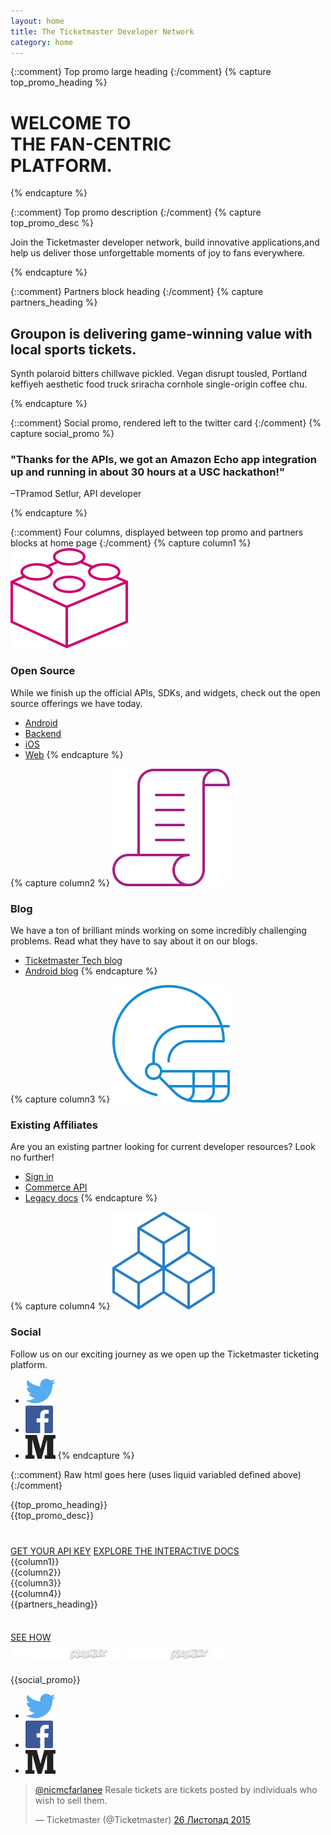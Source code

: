 ```yaml
---
layout: home
title: The Ticketmaster Developer Network
category: home
---
```


{::comment}
Top promo large heading
{:/comment}
{% capture top_promo_heading %}

# WELCOME TO <br/>THE FAN-CENTRIC<br/>PLATFORM.

{% endcapture %}

{::comment}
Top promo description
{:/comment}
{% capture top_promo_desc %}

Join the Ticketmaster developer network, build innovative applications,and help us deliver those unforgettable moments of joy to fans everywhere.

{% endcapture %}

{::comment}
Partners block heading
{:/comment}
{% capture partners_heading %}

## Groupon is delivering game-winning value with local sports tickets.

Synth polaroid bitters chillwave pickled. Vegan disrupt tousled, Portland keffiyeh aesthetic food truck sriracha cornhole single-origin coffee chu.

{% endcapture %}

{::comment}
Social promo, rendered left to the twitter card
{:/comment}
{% capture social_promo %}

### "Thanks for the APIs, we got an Amazon Echo app integration up and running in about 30 hours at a USC hackathon!"
–TPramod Setlur, API developer

{% endcapture %}

{::comment}
Four columns, displayed between top promo and partners blocks at home page
{:/comment}
{% capture column1 %}
![Icon1](/assets/img/home/ic-brick-lg-p-2.svg)

### Open Source

While we finish up the official APIs, SDKs, and widgets, check out the open source offerings we have today.

* [Android](http://code.ticketmaster.com)
* [Backend](http://code.ticketmaster.com)
* [iOS](http://code.ticketmaster.com)
* [Web](http://code.ticketmaster.com)
{% endcapture %}

{% capture column2 %}
![Icon2](/assets/img/home/ic-scroll-lg-p-2-b.svg)

### Blog

We have a ton of brilliant minds working on some incredibly challenging problems. Read what they have to say about it on our blogs.

* [Ticketmaster Tech blog](http://tech.ticketmaster.com)
* [Android blog](http://code.ticketmaster.com)
{% endcapture %}

{% capture column3 %}
![Icon3](/assets/img/home/ic-helmet-lg-p-1-a.svg)

### Existing Affiliates

Are you an existing partner looking for current developer resources? Look no further!

* [Sign in](https://live-livenation.devportal.apigee.com/user/login)
* [Commerce API](http://live-livenation.devportal.apigee.com/apis/commerce)
* [Legacy docs](http://live-livenation.devportal.apigee.com/apis)
{% endcapture %}

{% capture column4 %}
![Icon4](/assets/img/home/ic-blocks-lg-p-1-b.svg)

### Social

Follow us on our exciting journey as we open up the Ticketmaster ticketing platform.

* [![Icon4](/assets/img/ic-twitter.svg)](https://twitter.com/tmastertech)
* [![Icon4](/assets/img/ic-facebook.svg)](https://www.facebook.com/TicketmasterTech)
* [![Icon4](/assets/img/ic-medium.svg)](https://medium.com/ticketmaster-tech)
{% endcapture %}

{::comment}
Raw html goes here (uses liquid variabled defined above)
{:/comment}
<div id="top-promo" class="slice-top-right slice-bottom-right promo xs-center">
    <div class="row">
        <div class="row-container">
<div class="col-xs-12 white" markdown="1">
{{top_promo_heading}}
</div>
<div class="col-xs-12 col-sm-11 col-md-10" markdown="1">
{{top_promo_desc}}
</div>
<div class="col-xs-12" style="margin-top: 40px;">
    <a href="#" class="tm-btn tm-btn-white rightarrow">GET YOUR API KEY</a>
    <a href="{{"/products-and-docs/apis/interactive-console/" | prepend: site.baseurl}}" class="tm-btn tm-btn-transparent">EXPLORE THE INTERACTIVE DOCS</a>
</div>
        </div>
        <div class="clearfix"></div>
    </div>
</div>
<div class="row xs-center columns">
<div class="row-container">
    <div class="col-xs-12 col-sm-3 xs-border-bottom">
<div class="content" style="display: block;" markdown="1">
{{column1}}
</div>
    </div>
    <div class="col-xs-12 col-sm-3 xs-border-bottom">
<div class="content" style="display: block;" markdown="1">
{{column2}}
</div>
    </div>
    <div class="col-xs-12 col-sm-3 xs-border-bottom">
<div class="content" style="display: block;" markdown="1">
{{column3}}
</div>
    </div>
    <div class="col-xs-12 col-sm-3 xs-border-bottom">
<div class="content social" style="display: block;" markdown="1">
{{column4}}
</div>
    </div>
</div>
</div>

<div id="bottom-promo" class="slice-top-right promo xs-center">
    <div class="row">
        <div class="row-container">
<div class="col-xs-12" markdown="1">
{{partners_heading}}
<div style="margin-top: 36px;">
    <a href="#" class="tm-btn tm-btn-white">SEE HOW</a>
</div>
<div class="social-buttons">
    <a href="#"><img src="/assets/img/home/ic_fb.png"></a>
    <a href="#"><img src="/assets/img/home/ic_groupon.png"></a>
    <a href="#"><img src="/assets/img/home/ic_ret.png"></a>
    <a href="#"><img src="/assets/img/home/ic_fb.png"></a>
    <a href="#"><img src="/assets/img/home/ic_groupon.png"></a>
    <a href="#"><img src="/assets/img/home/ic_ret.png"></a>
    <a href="#"><img src="/assets/img/home/ic_fb.png"></a>
</div>
</div>
        </div>
    </div>
</div>

<div id="promo-social" class="row">
    <div class="row-container">
<div class="col-xs-12 col-sm-6" style="padding-top: 20px;" markdown="1">
{{social_promo}}
<ul>
    <li class="social-link">
        <a href="https://twitter.com/tmastertech">
            <img src="/assets/img/ic-twitter.svg">
        </a>
    </li>
    <li class="social-link">
        <a href="https://www.facebook.com/TicketmasterTech">
            <img src="/assets/img/ic-facebook.svg">
        </a>
    </li>
    <li class="social-link">
        <a href="https://medium.com/ticketmaster-tech">
            <img src="/assets/img/ic-medium.svg">
        </a>
    </li>
</ul>
</div>
        <div class="col-xs-12 col-sm-6">
            <blockquote class="twitter-tweet" data-conversation="none" lang="en"><p lang="en" dir="ltr"><a href="https://twitter.com/nicmcfarlanee">@nicmcfarlanee</a> Resale tickets are tickets posted by individuals who wish to sell them.</p>&mdash; Ticketmaster (@Ticketmaster) <a href="https://twitter.com/Ticketmaster/status/669885490229813248">26 Листопад 2015</a></blockquote>
            <script async src="//platform.twitter.com/widgets.js" charset="utf-8"></script>
        </div>
    </div>
</div>
